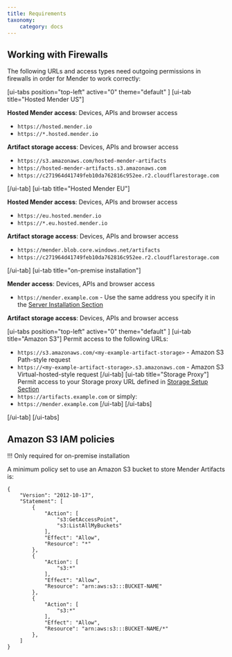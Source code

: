 ```yaml
---
title: Requirements
taxonomy:
    category: docs
---
```


## Working with Firewalls
The following URLs and access types need outgoing permissions in firewalls in order for Mender to work correctly:

[ui-tabs position="top-left" active="0" theme="default" ]
[ui-tab title="Hosted Mender US"]

**Hosted Mender access**: Devices, APIs and browser access
* `https://hosted.mender.io`
* `https://*.hosted.mender.io`

**Artifact storage access**: Devices, APIs and browser access
* `https://s3.amazonaws.com/hosted-mender-artifacts`
* `https://hosted-mender-artifacts.s3.amazonaws.com`
* `https://c271964d41749feb10da762816c952ee.r2.cloudflarestorage.com`

[/ui-tab]
[ui-tab title="Hosted Mender EU"]

**Hosted Mender access**: Devices, APIs and browser access
* `https://eu.hosted.mender.io`
* `https://*.eu.hosted.mender.io`

**Artifact storage access**: Devices, APIs and browser access
* `https://mender.blob.core.windows.net/artifacts`
* `https://c271964d41749feb10da762816c952ee.r2.cloudflarestorage.com`

[/ui-tab]
[ui-tab title="on-premise installation"]

**Mender access**: Devices, APIs and browser access
* `https://mender.example.com` - Use the same address you specify it in the [Server Installation Section](../../07.Server-installation/)

**Artifact storage access**: Devices, APIs and browser access

[ui-tabs position="top-left" active="0" theme="default" ]
[ui-tab title="Amazon S3"]
Permit access to the following URLs:
* `https://s3.amazonaws.com/<my-example-artifact-storage>` - Amazon S3 Path-style request
* `https://<my-example-artifact-storage>.s3.amazonaws.com` - Amazon S3 Virtual-hosted-style request
[/ui-tab]
[ui-tab title="Storage Proxy"]
Permit access to your 
Storage proxy URL defined in [Storage Setup Section](../../07.Server-installation/04.Production-installation-with-kubernetes/02.Storage/docs.md)
* `https://artifacts.example.com` or simply:
* `https://mender.example.com`
[/ui-tab]
[/ui-tabs]

[/ui-tab]
[/ui-tabs]


## Amazon S3 IAM policies

!!! Only required for on-premise installation

A minimum policy set to use an Amazon S3 bucket to store Mender Artifacts is:

```
{
    "Version": "2012-10-17",
    "Statement": [
        {
            "Action": [
                "s3:GetAccessPoint",
                "s3:ListAllMyBuckets"
            ],
            "Effect": "Allow",
            "Resource": "*"
        },
        {
            "Action": [
                "s3:*"
            ],
            "Effect": "Allow",
            "Resource": "arn:aws:s3:::BUCKET-NAME"
        },
        {
            "Action": [
                "s3:*"
            ],
            "Effect": "Allow",
            "Resource": "arn:aws:s3:::BUCKET-NAME/*"
        },
    ]
}
```
